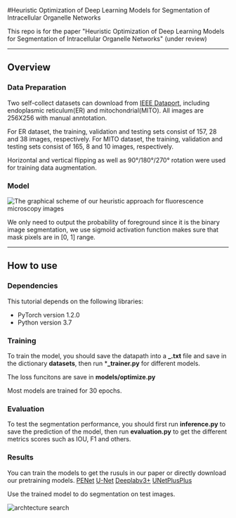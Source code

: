 #Heuristic Optimization of Deep Learning Models for Segmentation of Intracellular Organelle Networks

This repo is for the paper "Heuristic Optimization of Deep Learning Models for Segmentation of Intracellular Organelle Networks" (under review)

---

## Overview

### Data Preparation

Two self-collect datasets can download from [IEEE Dataport](https://ieee-dataport.org/documents/fluorescence-microscopy-images-cbmi), including endoplasmic reticulum(ER) and mitochondrial(MITO). All images are 256X256 with manual anntotation.

For ER dataset, the training, validation and testing sets consist of 157, 28 and 38 images, respectively. 
For MITO dataset, the training, validation and testing sets consist of 165, 8 and 10 images, respectively. 

Horizontal and vertical flipping as well as 90°/180°/270° rotation were used for training data augmentation.

### Model

![The graphical scheme of our heuristic approach for fluorescence microscopy images](https://github.com/YaoruLuo/bionetwork_segmentation/blob/master/images/Picture1.png)

We only need to output the probability of foreground since it is the binary image segmentation, we use sigmoid activation function makes sure that mask pixels are in \[0, 1\] range.

---

## How to use

### Dependencies

This tutorial depends on the following libraries:

* PyTorch version 1.2.0
* Python version 3.7

### Training

To train the model, you should save the datapath into a **_.txt** file and save in the dictionary **datasets**, then run ***_trainer.py** for different models.

The loss funcitons are save in **models/optimize.py**

Most models are trained for 30 epochs.


### Evaluation
To test the segmentation performance, you should first run **inference.py** to save the prediction of the model, then run **evaluation.py** to get the different metrics scores such as IOU, F1 and others.


### Results
You can train the models to get the rusuls in our paper or directly download our pretraining models.
[PENet]()
[U-Net]()
[Deeplabv3+]()
[UNetPlusPlus]()

Use the trained model to do segmentation on test images.

![archtecture search](https://github.com/YaoruLuo/bionetwork_segmentation/blob/master/images/Picture2.png)
